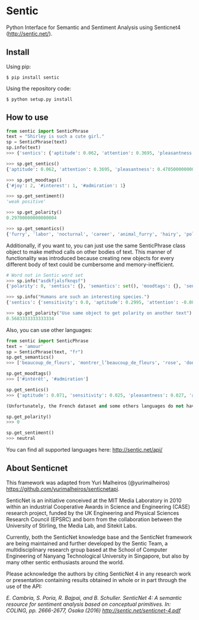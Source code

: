 # Sentic

Python Interface for Semantic and Sentiment Analysis using Senticnet4 (http://sentic.net/).


## Install

Using pip:

```
$ pip install sentic
```

Using the repository code:

```
$ python setup.py install
```

## How to use

```python
from sentic import SenticPhrase
text = "Shirley is such a cute girl."
sp = SenticPhrase(text)
sp.info(text)
>>> {'sentics': {'aptitude': 0.062, 'attention': 0.3695, 'pleasantness': 0.47050000000000003, 'sensitivity': 0.0115}, 'semantics': {'furry', 'labor', 'nocturnal', 'career', 'animal_furry', 'hairy', 'police_work', 'task', 'domestic_pet', 'employment'}, 'moodtags': {'#joy': 2, '#interest': 1, '#admiration': 1}, 'sentiment': 'weak positive', 'polarity': 0.29700000000000004}

>>> sp.get_sentics()
{'aptitude': 0.062, 'attention': 0.3695, 'pleasantness': 0.47050000000000003, 'sensitivity': 0.0115}

>>> sp.get_moodtags()
{'#joy': 2, '#interest': 1, '#admiration': 1}

>>> sp.get_sentiment()
'weak positive'

>>> sp.get_polarity()
0.29700000000000004

>>> sp.get_semantics()
{'furry', 'labor', 'nocturnal', 'career', 'animal_furry', 'hairy', 'police_work', 'task', 'domestic_pet', 'employment'}
```

Additionally, if you want to, you can just use the same SenticPhrase class object to make method calls on other bodies of text. This manner of functionality was introduced because creating new objects for every different body of text could be cumbersome and memory-inefficient.

```python
# Word not in Sentic word set
>>> sp.info("asdkfjalsfknqsf")
{'polarity': 0, 'sentics': {}, 'semantics': set(), 'moodtags': {}, 'sentiment': 'neutral'}

>>> sp.info("Humans are such an interesting species.")
{'sentics': {'sensitivity': 0.0, 'aptitude': 0.2995, 'attention': -0.08550000000000002, 'pleasantness': 0.725}, 'sentiment': 'strong positive', 'semantics': set(), 'moodtags': {'#interest': 1, '#joy': 1, '#admiration': 1, '#surprise': 1}, 'polarity': 0.6165}

>>> sp.get_polarity("Use same object to get polarity on another text")
0.5683333333333334
```

Also, you can use other languages:

```python
from sentic import SenticPhrase
text = 'amour'
sp = SenticPhrase(text, "fr")
sp.get_semantics()
>>> ['beaucoup_de_fleurs', 'montrer_l’beaucoup_de_fleurs', 'rose', 'donner_des_fleurs']

sp.get_moodtags()
>>> ['#intérêt', '#admiration']

sp.get_sentics()
>>> {'aptitude': 0.071, 'sensitivity': 0.025, 'pleasantness': 0.027, 'attention': 0.093}

(Unfortunately, the French dataset and some others languages do not have positive/negative labels.)

sp.get_polarity()
>>> 0

sp.get_sentiment()
>>> neutral
```

You can find all supported languages here: http://sentic.net/api/

## About Senticnet

This framework was adapted from Yuri Malheiros (@yurimalheiros) https://github.com/yurimalheiros/senticnetapi.

SenticNet is an initiative conceived at the MIT Media Laboratory in 2010 within an industrial Cooperative Awards in Science and Engineering (CASE) research project, funded by the UK Engineering and Physical Sciences Research Council (EPSRC) and born from the collaboration between the University of Stirling, the Media Lab, and Sitekit Labs.

Currently, both the SenticNet knowledge base and the SenticNet framework are being maintained and further developed by the Sentic Team, a multidisciplinary research group based at the School of Computer Engineering of Nanyang Technological University in Singapore, but also by many other sentic enthusiasts around the world.

Please acknowledge the authors by citing SenticNet 4 in any research work or presentation containing results obtained in whole or in part through the use of the API:

*E. Cambria, S. Poria, R. Bajpai, and B. Schuller. SenticNet 4: A semantic resource for sentiment analysis based on conceptual primitives. In: COLING, pp. 2666-2677, Osaka (2016) http://sentic.net/senticnet-4.pdf*
